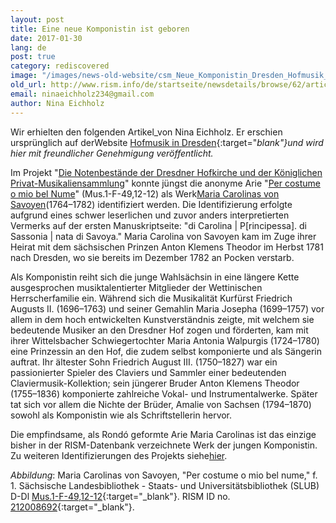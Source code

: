 ```yaml
---
layout: post
title: Eine neue Komponistin ist geboren
date: 2017-01-30
lang: de
post: true
category: rediscovered
image: "/images/news-old-website/csm_Neue_Komponistin_Dresden_Hofmusik_89e2df3415.png"
old_url: http://www.rism.info/de/startseite/newsdetails/browse/62/article/64/a-new-woman-composer-is-born.html
email: ninaeichholz234@gmail.com
author: Nina Eichholz
---
```



Wir erhielten den folgenden Artikel_von Nina Eichholz. Er erschien ursprünglich auf derWebsite [Hofmusik in Dresden](http://hofmusik.slub-dresden.de/news/details/single/eine-neue-komponistin-ist-geboren){:target="_blank"}und wird hier mit freundlicher Genehmigung veröffentlicht._

Im Projekt "[Die Notenbestände der Dresdner Hofkirche und der Königlichen Privat-Musikaliensammlung](http://hofmusik.slub-dresden.de/themen/hofkirche-koenigliche-privat-musikaliensammlung/)" konnte jüngst die anonyme Arie "[Per costume o mio bel Nume](http://digital.slub-dresden.de/id434532886 "Digitalisat der Arie")" (Mus.1-F-49,12-12) als Werk[Maria Carolinas von Savoyen](https://de.wikipedia.org/wiki/Maria_Carolina_von_Savoyen "Wikipedia-Artikel zu Maria Carolina")(1764–1782) identifiziert werden. Die Identifizierung erfolgte aufgrund eines schwer leserlichen und zuvor anders interpretierten Vermerks auf der ersten Manuskriptseite: "di Carolina | P[rincipessa]. di Sassonia | nata di Savoya." Maria Carolina von Savoyen kam im Zuge ihrer Heirat mit dem sächsischen Prinzen Anton Klemens Theodor im Herbst 1781 nach Dresden, wo sie bereits im Dezember 1782 an Pocken verstarb.

Als Komponistin reiht sich die junge Wahlsächsin in eine längere Kette ausgesprochen musiktalentierter Mitglieder der Wettinischen Herrscherfamilie ein. Während sich die Musikalität Kurfürst Friedrich Augusts II. (1696–1763) und seiner Gemahlin Maria Josepha (1699–1757) vor allem in dem hoch entwickelten Kunstverständnis zeigte, mit welchem sie bedeutende Musiker an den Dresdner Hof zogen und förderten, kam mit ihrer Wittelsbacher Schwiegertochter Maria Antonia Walpurgis (1724–1780) eine Prinzessin an den Hof, die zudem selbst komponierte und als Sängerin auftrat. Ihr ältester Sohn Friedrich August III. (1750–1827) war ein passionierter Spieler des Claviers und Sammler einer bedeutenden Claviermusik-Kollektion; sein jüngerer Bruder Anton Klemens Theodor (1755–1836) komponierte zahlreiche Vokal- und Instrumentalwerke. Später tat sich vor allem die Nichte der Brüder, Amalie von Sachsen (1794–1870) sowohl als Komponistin wie als Schriftstellerin hervor.

Die empfindsame, als Rondó geformte Arie Maria Carolinas ist das einzige bisher in der RISM-Datenbank verzeichnete Werk der jungen Komponistin. Zu weiteren Identifizierungen des Projekts siehe[hier](http://hofmusik.slub-dresden.de/themen/hofkirche-koenigliche-privat-musikaliensammlung/identifizierungen/ "Identifizierungen des Projekts").



_Abbildung_: Maria Carolinas von Savoyen, "Per costume o mio bel nume," f. 1. Sächsische Landesbibliothek - Staats- und Universitätsbibliothek (SLUB) D-Dl [Mus.1-F-49,12-12](http://digital.slub-dresden.de/id434532886){:target="_blank"}. RISM ID no. [212008692](https://opac.rism.info/search?id=212008692){:target="_blank"}.

